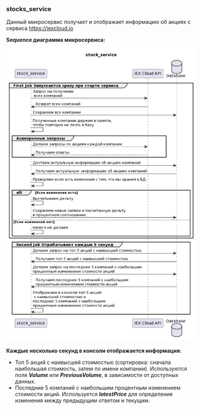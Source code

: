 ### stocks_service
Данный микросервис получает и отображает информацию об акциях с сервиса https://iexcloud.io

**Sequence диаграмма микросервиса:**

![sequence_schema.png](sequence_schema.png)

**Каждые несколько секунд в консоли отображается информация:**
* Топ 5 акций с наивысшей стоимостью (сортировка: сначала наибольшая стоимость, затем по имени компании). Используются поля _**Volume**_ или _**PreviousVolume**_, в зависимости от доступных данных.
* Последние 5 компаний с наибольшим процентным изменением стоимости акций. Используется **_latestPrice_** для определения изменения между предыдущим ответом и текущим.